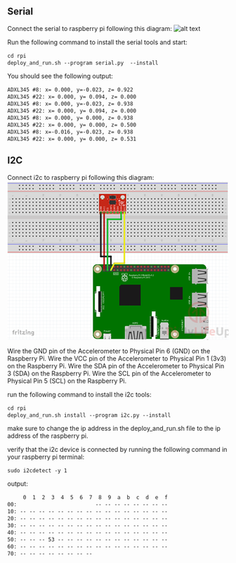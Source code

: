 
## Serial

Connect the serial to raspberry pi following this diagram:
![alt text](docs/Serial.png)

Run the following command to install the serial tools and start:
```
cd rpi
deploy_and_run.sh --program serial.py  --install 
```

You should see the following output:
```
ADXL345 #8: x= 0.000, y=-0.023, z= 0.922
ADXL345 #22: x= 0.000, y= 0.094, z= 0.000
ADXL345 #8: x= 0.000, y=-0.023, z= 0.938
ADXL345 #22: x= 0.000, y= 0.094, z= 0.000
ADXL345 #8: x= 0.000, y= 0.000, z= 0.938
ADXL345 #22: x= 0.000, y= 0.000, z= 0.500
ADXL345 #8: x=-0.016, y=-0.023, z= 0.938
ADXL345 #22: x= 0.000, y= 0.000, z= 0.531
```

## I2C

Connect i2c to raspberry pi following this diagram:
![alt text](docs/i2c-wiring.png)

Wire the GND pin of the Accelerometer to Physical Pin 6 (GND) on the Raspberry Pi.
Wire the VCC pin of the Accelerometer to Physical Pin 1 (3v3) on the Raspberry Pi.
Wire the SDA pin of the Accelerometer to Physical Pin 3 (SDA) on the Raspberry Pi.
Wire the SCL pin of the Accelerometer to Physical Pin 5 (SCL) on the Raspberry Pi.

run the following command to install the i2c tools:
```
cd rpi
deploy_and_run.sh install --program i2c.py --install 
```

make sure to change the ip address in the deploy_and_run.sh file to the ip address of the raspberry pi.

verify that the i2c device is connected by running the following command in your raspberry pi terminal:
```
sudo i2cdetect -y 1
```
output:
```
     0  1  2  3  4  5  6  7  8  9  a  b  c  d  e  f
00:                         -- -- -- -- -- -- -- -- 
10: -- -- -- -- -- -- -- -- -- -- -- -- -- -- -- -- 
20: -- -- -- -- -- -- -- -- -- -- -- -- -- -- -- -- 
30: -- -- -- -- -- -- -- -- -- -- -- -- -- -- -- -- 
40: -- -- -- -- -- -- -- -- -- -- -- -- -- -- -- -- 
50: -- -- -- 53 -- -- -- -- -- -- -- -- -- -- -- -- 
60: -- -- -- -- -- -- -- -- -- -- -- -- -- -- -- -- 
70: -- -- -- -- -- -- -- --   
```

